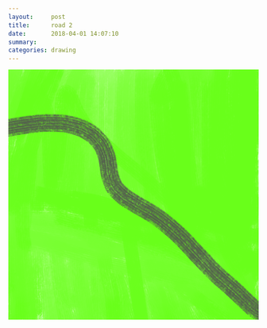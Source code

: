 ```yaml
---
layout:     post
title:      road 2
date:       2018-04-01 14:07:10
summary:    
categories: drawing
---
```

![road 2](/images/diary/road-2.png ".")
